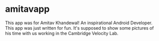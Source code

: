 # amitavapp
This app was for Amitav Khandewal! An inspirational Android Developer.
This app was just written for fun. It's supposed to show some pictures of his time with us working in the Cambridge Velocity Lab.
